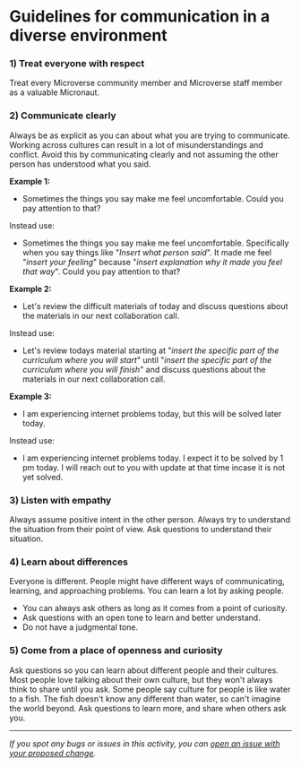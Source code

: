 # Guidelines for communication in a diverse environment

### 1) Treat everyone with respect

Treat every Microverse community member and Microverse staff member as a valuable Micronaut.

### 2) Communicate clearly

Always be as explicit as you can about what you are trying to communicate. Working across cultures can result in a lot of misunderstandings and conflict. Avoid this by communicating clearly and not assuming the other person has understood what you said.

**Example 1:**

- Sometimes the things you say make me feel uncomfortable. Could you pay attention to that?

Instead use:

- Sometimes the things you say make me feel uncomfortable. Specifically when you say things like "*Insert what person said*". It made me feel "*insert your feeling*" because "*insert explanation why it made you feel that way*". Could you pay attention to that?

**Example 2:**

- Let's review the difficult materials of today and discuss questions about the materials in our next collaboration call.

Instead use:

- Let's review todays material starting at "*insert the specific part of the curriculum where you will start*" until "*insert the specific part of the curriculum where you will finish*" and discuss questions about the materials in our next collaboration call.

**Example 3:**

- I am experiencing internet problems today, but this will be solved later today.

Instead use:

- I am experiencing internet problems today. I expect it to be solved by 1 pm today. I will reach out to you with update at that time incase it is not yet solved.

### 3) Listen with empathy

Always assume positive intent in the other person. Always try to understand the situation from their point of view. Ask questions to understand their situation.

### 4) Learn about differences

Everyone is different. People might have different ways of communicating, learning, and approaching problems. You can learn a lot by asking people.

- You can always ask others as long as it comes from a point of curiosity.
- Ask questions with an open tone to learn and better understand.
- Do not have a judgmental tone.

### 5) Come from a place of openness and curiosity

Ask questions so you can learn about different people and their cultures. Most people love talking about their own culture, but they won't always think to share until you ask. Some people say culture for people is like water to a fish. The fish doesn't know any different than water, so can't imagine the world beyond. Ask questions to learn more, and share when others ask you.

------

_If you spot any bugs or issues in this activity, you can [open an issue with your proposed change](https://github.com/microverseinc/curriculum-transversal-skills/blob/main/git-github/articles/open_issue.md)._
